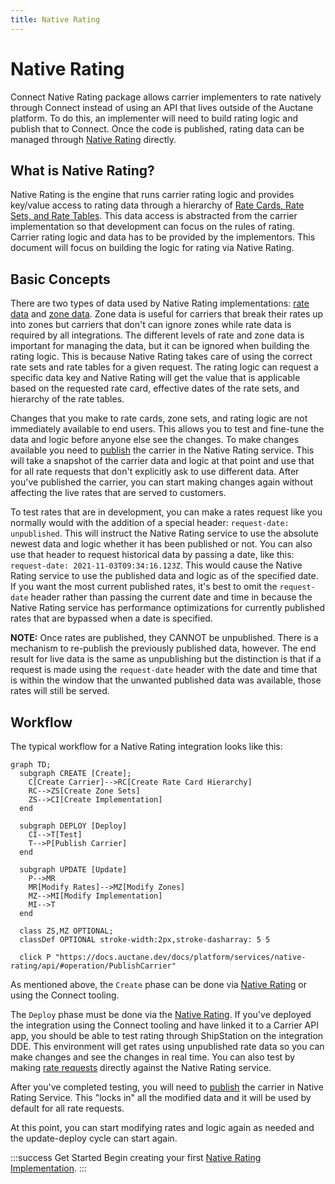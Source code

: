 ```yaml
---
title: Native Rating
---
```


# Native Rating

Connect Native Rating package allows carrier implementers to rate natively through Connect instead of using an API that lives outside of the Auctane platform. To do this, an implementer will need to build rating logic and publish that to Connect. Once the code is published, rating data can be managed through [Native Rating](https://connect-rating.shipengine.com) directly.

## What is Native Rating?

Native Rating is the engine that runs carrier rating logic and provides key/value access to rating data through a hierarchy of [Rate Cards, Rate Sets, and Rate Tables](./rate-card-structure.md). This data access is abstracted from the carrier implementation so that development can focus on the rules of rating. Carrier rating logic and data has to be provided by the implementors. This document will focus on building the logic for rating via Native Rating.

## Basic Concepts

There are two types of data used by Native Rating implementations: [rate data](./rate-card-structure.md) and [zone data](./zone-chart-structure.md). Zone data is useful for carriers that break their rates up into zones but carriers that don't can ignore zones while rate data is required by all integrations. The different levels of rate and zone data is important for managing the data, but it can be ignored when building the rating logic. This is because Native Rating takes care of using the correct rate sets and rate tables for a given request. The rating logic can request a specific data key and Native Rating will get the value that is applicable based on the requested rate card, effective dates of the rate sets, and hierarchy of the rate tables.

Changes that you make to rate cards, zone sets, and rating logic are not immediately available to end users. This allows you to test and fine-tune the data and logic before anyone else see the changes. To make changes available you need to [publish](https://connect-rating.shipengine.com/app/publishing) the carrier in the Native Rating service. This will take a snapshot of the carrier data and logic at that point and use that for all rate requests that don't explicitly ask to use different data. After you've published the carrier, you can start making changes again without affecting the live rates that are served to customers.

To test rates that are in development, you can make a rates request like you normally would with the addition of a special header: `request-date: unpublished`. This will instruct the Native Rating service to use the absolute newest data and logic whether it has been published or not. You can also use that header to request historical data by passing a date, like this: `request-date: 2021-11-03T09:34:16.123Z`. This would cause the Native Rating service to use the published data and logic as of the specified date. If you want the most current published rates, it's best to omit the `request-date` header rather than passing the current date and time in because the Native Rating service has performance optimizations for currently published rates that are bypassed when a date is specified.

**NOTE:** Once rates are published, they CANNOT be unpublished. There is a mechanism to re-publish the previously published data, however. The end result for live data is the same as unpublishing but the distinction is that if a request is made using the `request-date` header with the date and time that is within the window that the unwanted published data was available, those rates will still be served.

## Workflow

The typical workflow for a Native Rating integration looks like this:

```mermaid
graph TD;
  subgraph CREATE [Create];
    C[Create Carrier]-->RC[Create Rate Card Hierarchy]
    RC-->ZS[Create Zone Sets]
    ZS-->CI[Create Implementation]
  end

  subgraph DEPLOY [Deploy]
    CI-->T[Test]
    T-->P[Publish Carrier]
  end

  subgraph UPDATE [Update]
    P-->MR
    MR[Modify Rates]-->MZ[Modify Zones]
    MZ-->MI[Modify Implementation]
    MI-->T
  end

  class ZS,MZ OPTIONAL;
  classDef OPTIONAL stroke-width:2px,stroke-dasharray: 5 5

  click P "https://docs.auctane.dev/docs/platform/services/native-rating/api/#operation/PublishCarrier"
```

As mentioned above, the `Create` phase can be done via [Native Rating](https://connect-rating.shipengine.com/app/rateCards) or using the Connect tooling.

The `Deploy` phase must be done via the [Native Rating](https://connect-rating.shipengine.com/app/publishing). If you've deployed the integration using the Connect tooling and have linked it to a Carrier API app, you should be able to test rating through ShipStation on the integration DDE. This environment will get rates using unpublished rate data so you can make changes and see the changes in real time. You can also test by making [rate requests](https://connect-rating.shipengine.com/app/getRates) directly against the Native Rating service.

After you've completed testing, you will need to [publish](https://connect-rating.shipengine.com/app/publishing) the carrier in Native Rating Service. This "locks in" all the modified data and it will be used by default for all rate requests.

At this point, you can start modifying rates and logic again as needed and the update-deploy cycle can start again.

:::success Get Started
Begin creating your first [Native Rating Implementation](./implementation.md).
:::
